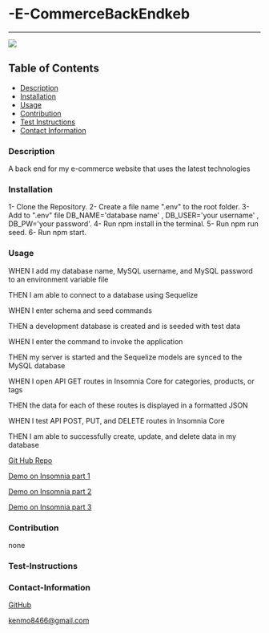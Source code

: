 # -E-CommerceBackEndkeb
----
<a href="https://img.shields.io/badge/License-,Apache2.0,GNU Public v3.0,MIT,Boost Software 1.0,Creative Commons Zero v1.0 Universal,Eclipse Public 2.0,GNU Affero General Public v3.0,GNU General Public v2.0,GNU Lesser General Public v2.1,Mozilla Public 2.0,the Unilicense-brightgreen"><img src="https://img.shields.io/badge/License-MIT-brightgreen"></a>
## Table of Contents
- [Description](#description)
- [Installation](#installation)
- [Usage](#usage)
- [Contribution](#contribution)
- [Test Instructions](#test-instructions)
- [Contact Information](#contact-information)

### Description
A back end for my e-commerce website that uses the latest technologies


### Installation
1- Clone the Repository.
2- Create a file name ".env" to the root folder.
3- Add to ".env" file DB_NAME='database name' , DB_USER='your username' , DB_PW='your password'.
4- Run npm install in the terminal.
5- Run npm run seed.
6- Run npm start.
### Usage
WHEN I add my database name, MySQL username, and MySQL password to an environment variable file

THEN I am able to connect to a database using Sequelize

WHEN I enter schema and seed commands

THEN a development database is created and is seeded with test data

WHEN I enter the command to invoke the application

THEN my server is started and the Sequelize models are synced to the MySQL database

WHEN I open API GET routes in Insomnia Core for categories, products, or tags

THEN the data for each of these routes is displayed in a formatted JSON

WHEN I test API POST, PUT, and DELETE routes in Insomnia Core

THEN I am able to successfully create, update, and delete data in my database


[Git Hub Repo](https://github.com/kbentley7/-E-CommerceBackEndkeb)

[Demo on Insomnia part 1]( https://drive.google.com/file/d/1LtT6e0nrH-dvKMJ9XLd3weuU7UKMBDU4/view?usp=sharing)

[Demo on Insomnia part 2](https://drive.google.com/file/d/1xZIynVkJNf5xfXtb9h_OXAqk7xNnEqps/view?usp=sharing )

[Demo on Insomnia part 3]( https://drive.google.com/file/d/1hsfpBfS0_GpRA_-HNSiJwgdC-Bh6-vj-/view?usp=sharing)

### Contribution
none
### Test-Instructions

### Contact-Information
[GitHub](https://github.com/kbentley7)

kenmo8466@gmail.com
